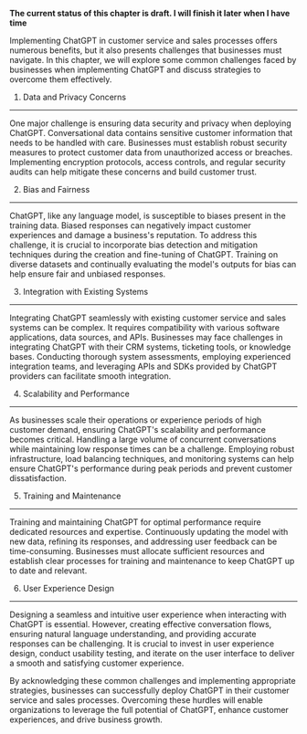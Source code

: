 **The current status of this chapter is draft. I will finish it later when I have time**

Implementing ChatGPT in customer service and sales processes offers numerous benefits, but it also presents challenges that businesses must navigate. In this chapter, we will explore some common challenges faced by businesses when implementing ChatGPT and discuss strategies to overcome them effectively.

1. Data and Privacy Concerns
----------------------------

One major challenge is ensuring data security and privacy when deploying ChatGPT. Conversational data contains sensitive customer information that needs to be handled with care. Businesses must establish robust security measures to protect customer data from unauthorized access or breaches. Implementing encryption protocols, access controls, and regular security audits can help mitigate these concerns and build customer trust.

2. Bias and Fairness
--------------------

ChatGPT, like any language model, is susceptible to biases present in the training data. Biased responses can negatively impact customer experiences and damage a business's reputation. To address this challenge, it is crucial to incorporate bias detection and mitigation techniques during the creation and fine-tuning of ChatGPT. Training on diverse datasets and continually evaluating the model's outputs for bias can help ensure fair and unbiased responses.

3. Integration with Existing Systems
------------------------------------

Integrating ChatGPT seamlessly with existing customer service and sales systems can be complex. It requires compatibility with various software applications, data sources, and APIs. Businesses may face challenges in integrating ChatGPT with their CRM systems, ticketing tools, or knowledge bases. Conducting thorough system assessments, employing experienced integration teams, and leveraging APIs and SDKs provided by ChatGPT providers can facilitate smooth integration.

4. Scalability and Performance
------------------------------

As businesses scale their operations or experience periods of high customer demand, ensuring ChatGPT's scalability and performance becomes critical. Handling a large volume of concurrent conversations while maintaining low response times can be a challenge. Employing robust infrastructure, load balancing techniques, and monitoring systems can help ensure ChatGPT's performance during peak periods and prevent customer dissatisfaction.

5. Training and Maintenance
---------------------------

Training and maintaining ChatGPT for optimal performance require dedicated resources and expertise. Continuously updating the model with new data, refining its responses, and addressing user feedback can be time-consuming. Businesses must allocate sufficient resources and establish clear processes for training and maintenance to keep ChatGPT up to date and relevant.

6. User Experience Design
-------------------------

Designing a seamless and intuitive user experience when interacting with ChatGPT is essential. However, creating effective conversation flows, ensuring natural language understanding, and providing accurate responses can be challenging. It is crucial to invest in user experience design, conduct usability testing, and iterate on the user interface to deliver a smooth and satisfying customer experience.

By acknowledging these common challenges and implementing appropriate strategies, businesses can successfully deploy ChatGPT in their customer service and sales processes. Overcoming these hurdles will enable organizations to leverage the full potential of ChatGPT, enhance customer experiences, and drive business growth.
